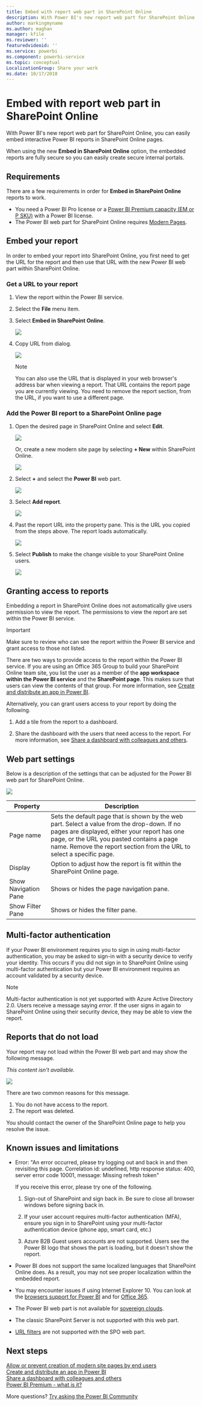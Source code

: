 ```yaml
---
title: Embed with report web part in SharePoint Online
description: With Power BI's new report web part for SharePoint Online, you can easily embed interactive Power BI reports in SharePoint Online pages.
author: markingmyname
ms.author: maghan
manager: kfile
ms.reviewer: ''
featuredvideoid: ''
ms.service: powerbi
ms.component: powerbi-service
ms.topic: conceptual
LocalizationGroup: Share your work
ms.date: 10/17/2018
---
```


# Embed with report web part in SharePoint Online

With Power BI's new report web part for SharePoint Online, you can easily embed interactive Power BI reports in SharePoint Online pages.

When using the new **Embed in SharePoint Online** option, the embedded reports are fully secure so you can easily create secure internal portals.

## Requirements

There are a few requirements in order for **Embed in SharePoint Online** reports to work.

* You need a Power BI Pro license or a [Power BI Premium capacity (EM or P SKU)](service-premium.md#premium-capacity-nodes) with a Power BI license.
* The Power BI web part for SharePoint Online requires [Modern Pages](https://support.office.com/article/Allow-or-prevent-creation-of-modern-site-pages-by-end-users-c41d9cc8-c5c0-46b4-8b87-ea66abc6e63b).

## Embed your report

In order to embed your report into SharePoint Online, you first need to get the URL for the report and then use that URL with the new Power BI web part within SharePoint Online.

### Get a URL to your report

1. View the report within the Power BI service.

2. Select the **File** menu item.

3. Select **Embed in SharePoint Online**.
   
    ![](media/service-embed-report-spo/powerbi-file-menu.png)

4. Copy URL from dialog.

    ![](media/service-embed-report-spo/powerbi-embed-link-sharepoint.png)

   > [!NOTE]
   > You can also use the URL that is displayed in your web browser's address bar when viewing a report. That URL contains the report page you are currently viewing. You need to remove the report section, from the URL, if you want to use a different page.

### Add the Power BI report to a SharePoint Online page

1. Open the desired page in SharePoint Online and select **Edit**.

    ![](media/service-embed-report-spo/powerbi-sharepoint-edit-page.png)

    Or, create a new modern site page by selecting **+ New** within SharePoint Online.

    ![](media/service-embed-report-spo/powerbi-sharepoint-new-page.png)

2. Select **+** and select the **Power BI** web part.

    ![](media/service-embed-report-spo/powerbi-sharepoint-new-web-part.png)

3. Select **Add report**.

    ![](media/service-embed-report-spo/powerbi-sharepoint-new-report.png)

4. Past the report URL into the property pane. This is the URL you copied from the steps above. The report loads automatically.

    ![](media/service-embed-report-spo/powerbi-sharepoint-new-web-part-properties.png)

5. Select **Publish** to make the change visible to your SharePoint Online users.

    ![](media/service-embed-report-spo/powerbi-sharepoint-report-loaded.png)

## Granting access to reports

Embedding a report in SharePoint Online does not automatically give users permission to view the report. The permissions to view the report are set within the Power BI service.

> [!IMPORTANT]
> Make sure to review who can see the report within the Power BI service and grant access to those not listed.

There are two ways to provide access to the report within the Power BI service. If you are using an Office 365 Group to build your SharePoint Online team site, you list the user as a member of the **app workspace within the Power BI service** and the **SharePoint page**. This makes sure that users can view the contents of that group. For more information, see [Create and distribute an app in Power BI](service-create-distribute-apps.md).

Alternatively, you can grant users access to your report by doing the following.

1. Add a tile from the report to a dashboard.

2. Share the dashboard with the users that need access to the report. For more information, see [Share a dashboard with colleagues and others](service-share-dashboards.md).

## Web part settings

Below is a description of the settings that can be adjusted for the Power BI web part for SharePoint Online.

![](media/service-embed-report-spo/powerbi-sharepoint-web-part-properties.png)

| Property | Description |
| --- | --- |
| Page name |Sets the default page that is shown by the web part. Select a value from the drop-down. If no pages are displayed, either your report has one page, or the URL you pasted contains a page name. Remove the report section from the URL to select a specific page. |
| Display |Option to adjust how the report is fit within the SharePoint Online page. |
| Show Navigation Pane |Shows or hides the page navigation pane. |
| Show Filter Pane |Shows or hides the filter pane. |

## Multi-factor authentication

If your Power BI environment requires you to sign in using multi-factor authentication, you may be asked to sign-in with a security device to verify your identity. This occurs if you did not sign in to SharePoint Online using multi-factor authentication but your Power BI environment requires an account validated by a security device.

> [!NOTE]
> Multi-factor authentication is not yet supported with Azure Active Directory 2.0. Users receive a message saying *error*. If the user signs in again to SharePoint Online using their security device, they may be able to view the report.

## Reports that do not load

Your report may not load within the Power BI web part and may show the following message.

*This content isn't available.*

![](media/service-embed-report-spo/powerbi-sharepoint-report-not-found.png)

There are two common reasons for this message.

1. You do not have access to the report.
2. The report was deleted.

You should contact the owner of the SharePoint Online page to help you resolve the issue.

## Known issues and limitations

* Error: "An error occurred, please try logging out and back in and then revisiting this page. Correlation id: undefined, http response status: 400, server error code 10001, message: Missing refresh token"
  
  If you receive this error, please try one of the following.
  
  1. Sign-out of SharePoint and sign back in. Be sure to close all browser windows before signing back in.

  2. If your user account requires multi-factor authentication (MFA), ensure you sign in to SharePoint using your multi-factor authentication device (phone app, smart card, etc.)
  
  3. Azure B2B Guest users accounts are not supported. Users see the Power BI logo that shows the part is loading, but it doesn't show the report.

* Power BI does not support the same localized languages that SharePoint Online does. As a result, you may not see proper localization within the embedded report.

* You may encounter issues if using Internet Explorer 10. You can look at the [browsers support for Power BI](consumer/end-user-browsers.md) and for [Office 365](https://products.office.com/office-system-requirements#Browsers-section).

* The Power BI web part is not available for [sovereign clouds](https://powerbi.microsoft.com/en-us/clouds/).

* The classic SharePoint Server is not supported with this web part.

* [URL filters](service-url-filters.md) are not supported with the SPO web part.

## Next steps

[Allow or prevent creation of modern site pages by end users](https://support.office.com/article/Allow-or-prevent-creation-of-modern-site-pages-by-end-users-c41d9cc8-c5c0-46b4-8b87-ea66abc6e63b)  
[Create and distribute an app in Power BI](service-create-distribute-apps.md)  
[Share a dashboard with colleagues and others](service-share-dashboards.md)  
[Power BI Premium - what is it?](service-premium.md)  

More questions? [Try asking the Power BI Community](http://community.powerbi.com/)